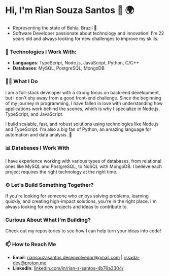 # Hi, I'm Rian Souza Santos 👋 🌍
- Representing the state of Bahia, Brazil 🚀  
- Software Developer passionate about technology and innovation! I'm 22 years old and always looking for new challenges to improve my skills. 

### 🔧 Technologies I Work With:
- **Languages**: TypeScript, Node.js, JavaScript, Python, C/C++
- **Databases**: MySQL, PostgreSQL, MongoDB

### 👨‍💻 What I Do
I am a full-stack developer with a strong focus on back-end development, but I don't shy away from a good front-end challenge. Since the beginning of my journey in programming, I have fallen in love with understanding how applications work behind the scenes, which is why I specialize in Node.js, TypeScript, and JavaScript.

I build scalable, fast, and robust solutions using technologies like Node.js and TypeScript. I'm also a big fan of Python, an amazing language for automation and data analysis. 🐍

### 📊 Databases I Work With
I have experience working with various types of databases, from relational ones like MySQL and PostgreSQL, to NoSQL with MongoDB. I believe each project requires the right technology at the right time.

### ⚙️ Let's Build Something Together?
If you're looking for someone who enjoys solving problems, learning quickly, and creating high-impact solutions, you're in the right place. I'm always looking for new projects and ideas to contribute to.

### Curious About What I'm Building?
Check out my repositories to see how I can help turn your ideas into code!

### 📫 How to Reach Me
- **Email**: riansouzasantos.desenvolvedor@gmail.com | rssxda-dev@proton.me  
- **LinkedIn**: [linkedin.com/in/rian-s-santos-4b76a3304/](https://www.linkedin.com/in/rian-s-santos-4b76a3304/)
